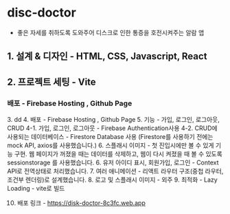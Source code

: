 
<h1> disc-doctor </h1>

- 좋은 자세를 취하도록 도와주어 디스크로 인한 통증을 호전시켜주는 알람 앱

<h2> 1. 설계 & 디자인 - HTML, CSS, Javascript, React </h2>
<h2> 2. 프로젝트 세팅 - Vite </h2> 
<h3> 배포 - Firebase Hosting , Github Page </h3> 
3. dd
4. 배포 - Firebase Hosting , Github Page
5. 기능 - 가입, 로그인, 로그아웃, CRUD 
   4-1. 가입, 로그인, 로그아웃 - Firebase Authentication사용
   4-2. CRUD에 사용되는 데이터베이스 - Firestore Database 사용
         (Firestore를 사용하기 전에는 mock API, axios를 사용했습니다.) 
6. 스플래시 이미지
 -  첫 진입시에만 볼 수 있게 기능 구현.  웹 페이지가 꺼졌을 때는 데이터를 삭제하고, 웹이 다시 켜졌을 때 볼 수 있도록 sessionstorage 를 사용했습니다.
6. 유저 아이디 표시, 회원가입, 로그인 - Context API로 전역상태로 처리했습니다.
7. 여러 애니메이션 - 리액트 라우터 구조(중첩 라우터, 조건부 렌더링)로 설계했습니다.
8. 로고 및 스플래시 이미지 - 외주
9. 최적화
  - Lazy Loading
- vite로 빌드

10. 배포 링크 - https://disk-doctor-8c3fc.web.app


<br>
 <!-- 1. node.js
 2. npm create vite 
 3. npm i react-router-dom 
 4. npm install react-icons -->
